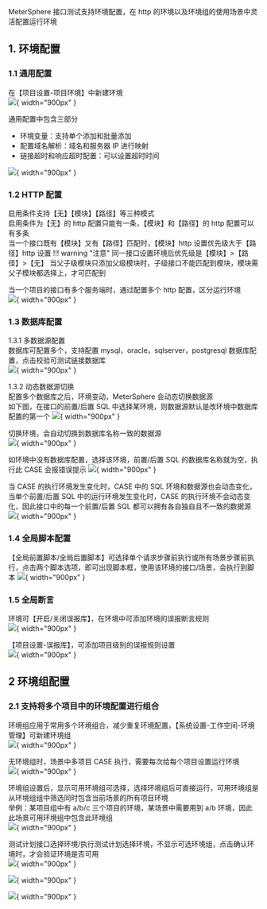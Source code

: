 MeterSphere 接口测试支持环境配置，在 http 的环境以及环境组的使用场景中灵活配置运行环境

## 1. 环境配置
### 1.1 通用配置
在【项目设置-项目环境】中新建环境 <br>
![](../img/tutorial/use_env/项目环境.png){ width="900px" }

通用配置中包含三部分

- 环境变量：支持单个添加和批量添加 
- 配置域名解析：域名和服务器 IP 进行映射
- 链接超时和响应超时配置：可以设置超时时间

![](../img/tutorial/use_env/通用配置.png){ width="900px" }

### 1.2 HTTP 配置
启用条件支持【无】【模块】【路径】等三种模式 <br>
启用条件为【无】的 http 配置只能有一条，【模块】和【路径】的 http 配置可以有多条 <br>
当一个接口既有【模块】又有【路径】匹配时，【模块】http 设置优先级大于【路径】http 设置 
!!! warning "注意"
    同一接口设置环境后优先级是【模块】>【路径】>【无】 
    当父子级模块只添加父级模块时，子级接口不能匹配到模块，模块需父子模块都选择上，才可匹配到

当一个项目的接口有多个服务端时，通过配置多个 http 配置，区分运行环境<br>
![](../img/tutorial/use_env/http配置.png){ width="900px" }

### 1.3 数据库配置
1.3.1 多数据源配置 <br>
数据库可配置多个，支持配置 mysql，oracle，sqlserver，postgresql 数据库配置，点击校验可测试链接数据库<br>
![](../img/tutorial/use_env/数据库.png){ width="900px" }

1.3.2 动态数据源切换<br>
配置多个数据库之后，环境变动，MeterSphere 会动态切换数据源<br>
如下图，在接口的前置/后置 SQL 中选择某环境，则数据源默认是改环境中数据库配置的第一个
![](../img/tutorial/use_env/运行环境.png){ width="900px" }

切换环境，会自动切换到数据库名称一致的数据源 <br>
![](../img/tutorial/use_env/切换数据源.png){ width="900px" }

如环境中没有数据库配置，选择该环境，前置/后置 SQL 的数据库名称就为空，执行此 CASE 会报错误提示
![](../img/tutorial/use_env/数据源空.png){ width="900px" }

当 CASE 的执行环境发生变化时，CASE 中的 SQL 环境和数据源也会动态变化，当单个前置/后置 SQL 中的运行环境发生变化时，CASE 的执行环境不会动态变化，因此接口中的每一个前置/后置 SQL 都可以拥有各自独自且不一致的数据源<br>
![](../img/tutorial/use_env/联动.png){ width="900px" }

### 1.4 全局脚本配置
【全局前置脚本/全局后置脚本】可选择单个请求步骤前执行或所有场景步骤前执行，点击两个脚本选项，即可出现脚本框，使用该环境的接口/场景，会执行到脚本
![](../img/tutorial/use_env/全局脚本.png){ width="900px" }

### 1.5 全局断言
环境可【开启/关闭误报库】，在环境中可添加环境的误报断言规则 <br>
![](../img/tutorial/use_env/全局断言.png){ width="900px" }

【项目设置-误报库】，可添加项目级别的误报规则设置 <br>
![](../img/tutorial/use_env/误报库.png){ width="900px" }

## 2 环境组配置
### 2.1 支持将多个项目中的环境配置进行组合
环境组应用于常用多个环境组合，减少重复环境配置，【系统设置-工作空间-环境管理】可新建环境组 <br>
![](../img/tutorial/use_env/环境组页面.png){ width="900px" }

无环境组时，场景中多项目 CASE 执行，需要每次给每个项目设置运行环境 <br>
![](../img/tutorial/use_env/自动化执行选环境.png){ width="900px" }

环境组设置后，显示可用环境组可选择，选择环境组后可直接运行，可用环境组是从环境组组中筛选同时包含当前场景的所有项目环境 <br>
举例：某项目组中有 a/b/c 三个项目的环境，某场景中需要用到 a/b 环境，因此此场景可用环境组中包含此环境组  <br>
![](../img/tutorial/use_env/环境组可用.png){ width="900px" }

测试计划接口选择环境/执行测试计划选择环境，不显示可选环境组，点击确认环境时，才会验证环境是否可用  <br>
![](../img/tutorial/use_env/计划选择.png){ width="900px" }

![](../img/tutorial/use_env/缺少项目环境.png){ width="900px" }

![](../img/tutorial/use_env/执行缺少环境.png){ width="900px" }
